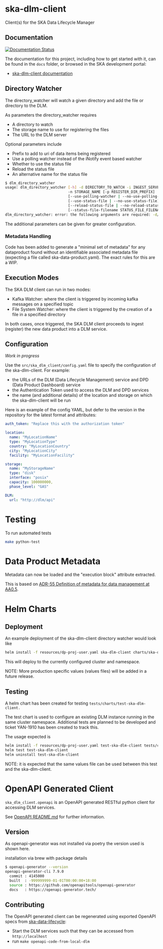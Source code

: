 # ska-dlm-client

Client(s) for the SKA Data Lifecycle Manager


## Documentation

[![Documentation Status](https://readthedocs.org/projects/ska-telescope-ska-dlm-client/badge/?version=latest)](https://developer.skao.int/projects/ska-dlm-client/en/latest/?badge=latest)

The documentation for this project, including how to get started with it, can be found in the `docs` folder, or browsed in the SKA development portal:

* [ska-dlm-client documentation](https://developer.skatelescope.org/projects/ska-dlm-client/en/latest/index.html "SKA Developer Portal: ska-dlm-client documentation")

## Directory Watcher

The directory_watcher will watch a given directory and add the file or directory to the DLM.

As parameters the directory_watcher requires
- A directory to watch
- The storage name to use for registering the files
- The URL to the DLM server

Optional parameters include
- Prefix to add to uri of data items being registered
- Use a polling watcher instead of the iNotify event based watcher
- Whether to use the status file
- Reload the status file
- An alternative name for the status file

```sh
$ dlm_directory_watcher
usage: dlm_directory_watcher [-h] -d DIRECTORY_TO_WATCH -i INGEST_SERVER_URL
                             -n STORAGE_NAME [-p REGISTER_DIR_PREFIX]
                             [--use-polling-watcher | --no-use-polling-watcher]
                             [--use-status-file | --no-use-status-file]
                             [--reload-status-file | --no-reload-status-file]
                             [--status-file-filename STATUS_FILE_FILENAME]
dlm_directory_watcher: error: the following arguments are required: -d/--directory-to-watch, -i/--ingest-server-url, -n/--storage-name
```

The additional parameters can be given for greater configuration.

### Metadata Handling

Code has been added to generate a "minimal set of metadata" for any dataproduct found without
an identifiable associated metadata file (expecting a file called ska-data-product.yaml). The
exact rules for this are a WIP.

## Execution Modes

The SKA DLM client can run in two modes:

* Kafka Watcher: where the client is triggered by incoming kafka messages on a specified topic
* File System Watcher: where the client is triggered by the creation of a file in a specified directory

In both cases, once triggered, the SKA DLM client proceeds to ingest (register) the new data product
into a DLM service.

## Configuration

*Work in progress*

Use the ```src/ska_dlm_client/config.yaml``` file to specify the configuration of the ska-dlm-client. For example:

* the URLs of the DLM (Data Lifecycle Management) service and DPD (Data Product Dashboard) service
* the Authentication Token used to access the DLM and DPD services
* the name (and additional details) of the location and storage on which the ska-dlm-client will be run

Here is an example of the config YAML, but defer to the version in the repository for the latest format and attributes:

```yaml
auth_token: "Replace this with the authorization token"

location:
  name: "MyLocationName"
  type: "MyLocationType"
  country: "MyLocationCountry"
  city: "MyLocationCity"
  facility: "MyLocationFacility"

storage:
  name: "MyStorageName"
  type: "disk"
  interface: "posix"
  capacity: 100000000,
  phase_level: "GAS"

DLM:
  url: "http://dlm/api"
```


# Testing

To run automated tests

```sh
make python-test
```

# Data Product Metadata

Metadata can now be loaded and the "execution block" attribute extracted.

This is based on [ADR-55 Definition of metadata for data management at AA0.5](https://confluence.skatelescope.org/display/SWSI/ADR-55+Definition+of+metadata+for+data+management+at+AA0.5).


# Helm Charts

## Deployment

An example deployment of the ska-dlm-client directory watcher would look like

```sh
helm install -f resources/dp-proj-user.yaml ska-dlm-client charts/ska-dlm-client
```

This will deploy to the currently configured cluster and namespace.

NOTE: More production specific values (values files) will be added in a future release.


## Testing

A helm chart has been created for testing ```tests/charts/test-ska-dlm-client.```

The test chart is used to configure an existing DLM instance running in the same cluster
namespace. Additional tests are planned to be developed and ticket YAN-1910 has been created
to track this.

The usage expected is
```sh
helm install -f resources/dp-proj-user.yaml test-ska-dlm-client tests/charts/test-ska-dlm-client/
helm test test-ska-dlm-client
helm uninstall test-ska-dlm-client
```

NOTE: it is expected that the same values file can be used between this test and the ska-dlm-client.


# OpenAPI Generated Client

```ska_dlm_client.openapi``` is an OpenAPI generated RESTful python client for accessing DLM services.

See [OpenAPI README.md](src/ska_dlm_client/openapi/README.md) for further information.

## Version

As openapi-generator was not installed via poetry the version used is shown here.

installation via brew with package details
```sh
$ openapi-generator --version
openapi-generator-cli 7.9.0
  commit : 4145000
  built  : -999999999-01-01T00:00:00+18:00
  source : https://github.com/openapitools/openapi-generator
  docs   : https://openapi-generator.tech/
```

## Contributing

The OpenAPI generated client can be regenerated using exported OpenAPI specs from [ska-data-lifecycle](https://gitlab.com/ska-telescope/ska-data-lifecycle):

* Start the DLM services such that they can be accessed from `http://localhost`
* run `make openapi-code-from-local-dlm`
